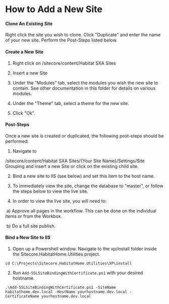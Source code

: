 # How to Add a New Site

#### Clone An Existing Site

Right click the site you wish to clone. Click "Duplicate" and enter the name of your new site. Perform the Post-Steps listed below.

#### Create a New Site

1) Right click on /sitecore/content/Habitat SXA Sites

2) Insert a new Site

3) Under the "Modules" tab, select the modules you wish the new site to contain. See other documentation in this folder for details on various modules.

4) Under the "Theme" tab, select a theme for the new site.

5) Click "Ok".

#### Post-Steps

Once a new site is created or duplicated, the following post-steps should be performed:

1) Navigate to 

/sitecore/content/Habitat SXA Sites/{Your Site Name}/Settings/Site Grouping and insert a new Site or click on the existing child site. 

2) Bind a new site to IIS (see below) and set this item to the host name.

3) To immediately view the site, change the database to "master", or follow the steps below to view the live site.

4) In order to view the live site, you will need to:

​	a) Approve all pages in the workflow. This can be done on the individual 	    items or from the Workbox.

​	b) Do a full site publish.

#### Bind a New Site to IIS

1) Open up a Powershell window. Navigate to the xp/install folder inside the Sitecore.HabitatHome.Utilities project.

`cd C:\Projects\Sitecore.HabitatHome.Utilities\XP\install`

2) Run `Add-SSLSiteBindingWithCertificate.ps1` with your desired hostname.

`.\Add-SSLSiteBindingWithCertificate.ps1 -SiteName habitathome.dev.local -HostName yourhostname.dev.local -CertificateName yourhostname.dev.local `